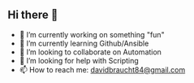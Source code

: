 ## Hi there 👋

- 🔭 I’m currently working on something "fun"
- 🌱 I’m currently learning Github/Ansible
- 👯 I’m looking to collaborate on Automation
- 🤔 I’m looking for help with Scripting
- 📫 How to reach me: davidbraucht84@gmail.com
